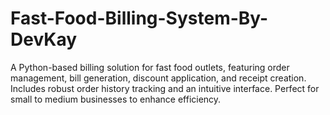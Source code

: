 # Fast-Food-Billing-System-By-DevKay
A Python-based billing solution for fast food outlets, featuring order management, bill generation, discount application, and receipt creation. Includes robust order history tracking and an intuitive interface. Perfect for small to medium businesses to enhance efficiency.
